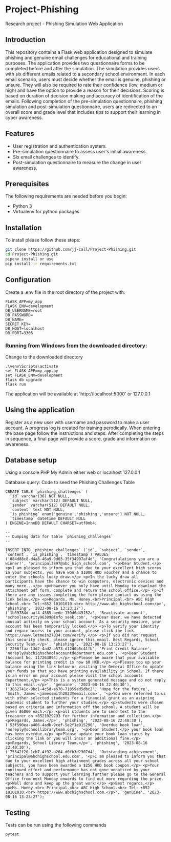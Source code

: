 # Project-Phishing
Research project - Phishing Simulation Web Application

## Introduction
This repository contains a Flask web application designed to simulate phishing and genuine email challenges for educational and training purposes.
The application provides two questionnaire forms to be completed before and after the simulation. The simulation provides users with six different emails related to a secondary school environment. In each email scenario, users must decide whether the email is genuine, phishing or unsure. They will also be required to rate their confidence (low, medium or high) and have the option to provide a reason for their decisions. Scoring is based on duration of decision making and accuracy of identification of the emails. Following completion of the pre-simulation questionnaire, phishing simulation and post-simulation questionnaire, users are redirected to an overall score and grade level that includes tips to support their learning in cyber awareness.

## Features
- User registration and authentication system.
- Pre-simulation questionnaire to assess user's initial awareness.
- Six email challenges to identify.
- Post-simulation questionnaire to measure the change in user awareness.

## Prerequisites
The following requirements are needed before you begin:
- Python 3
- Virtualenv for python packages

## Installation
To install please follow these steps:

```bash
git clone https://github.com/jj-call/Project-Phishing.git
cd Project-Phishing.git
pipenv install or use
pip install -r requirements.txt
```

## Configuration
Create a .env file in the root directory of the project with:
```
FLASK_APP=my_app
FLASK_ENV=development
DB_USERNAME=root
DB_PASSWORD=
DB_NAME=
SECRET_KEY=
DB_HOST=localhost
DB_PORT=3306
```

### Running from Windows from the downloaded directory:
Change to the downloaded directory
```
.\venv\Scripts\activate
set FLASK_APP=my_app.py
set FLASK_ENV=development
flask db upgrade
flask run
```

The application will be available at 'http://localhost:5000' or 127.0.0.1

## Using the application
Register as a new user with username and password to make a user account. A progress log is created for training perodically.
When entering the base page follow the instructions and steps. 
After completing the steps in sequence, a final page will provide a score, grade and information on awareness.

## Database setup
Using a console PHP My Admin either web or localhost 127.0.0.1

Database query:
Code to seed the Phishing Challenges Table


```
CREATE TABLE `phishing_challenges` (
  `id` varchar(36) NOT NULL,
  `subject` varchar(512) DEFAULT NULL,
  `sender` varchar(512) DEFAULT NULL,
  `content` text NOT NULL,
  `is_phishing` enum('genuine','phishing','unsure') NOT NULL,
  `timestamp` datetime DEFAULT NULL
) ENGINE=InnoDB DEFAULT CHARSET=utf8mb4;

--
-- Dumping data for table `phishing_challenges`
--

INSERT INTO `phishing_challenges` (`id`, `subject`, `sender`, `content`, `is_phishing`, `timestamp`) VALUES
('084d88c8-d4a8-46a9-9d03-35f34997af4d', 'Congratulations you are a winner!', 'principal3897@abc_high_school.com', '<p>Dear Student,</p> <p>I am pleased to inform you that due to your excellent high scores in your subjects, you have won a $1000 HKD voucher and a chance to enter the schools lucky draw.</p> <p>In the lucky draw all participants have the chance to win computers, electronic devices and many more...</p> <p>However you only have until Monday to download the attachment pdf form, complete and return the school office.</p> <p>If there are any issues completing the form please contact us using the link below.</p> <p>Regards, Ms. Honey.<br>Principal.<br> ABC High School.<br> Tel:+852 10101010.<br> http://www.abc_highschool.com</p>', 'phishing', '2023-08-16 13:23:27'),
('1b59784d-aaf4-4385-bede-159d6d45152a', 'Reactivate account', 'schoolsecurity96389@info_seek.com', '<p>Dear User, we have detected unusual activity on your school account. As a security measure, your account has been temporarily locked.</p> <p>To verify your identity and regain access to your account, please click the link https://www.letmein27834.com/verify.</p> <p>If you did not request this security check, please ignore this email. Best Regards, School Security Team.</p>', 'phishing', '2023-08-16 13:23:27'),
('2266ffaa-13d2-4ad2-a573-d12d0b5c41fb', 'Print Credit Balance', 'noreply@abchighschoolaccountdepartment.edu.com', '<p>Dear Student (Account No. 117263894),</p> <p>Please be aware that your avaliable balance for printing credit is now $0 HKD.</p> <p>Please top up your balance using the link below or visiting the General Office to update your funds so that you have printing availability in School. If there is an error on your account please visit the school accounts department.</p> <p>This is a system generated message and do not reply to this email.</p>', 'genuine', '2023-08-16 22:40:30'),
('3852741c-9bc1-4c5d-a670-71059ed5dbc2', 'Hope for the future', 'Smith, James <jamessmith2023@email.com>', '<p>You were referred to us with other selected students for a financial grant as an asipring academic student to further your studies.</p> <p>students were chosen based on criteria and information off the school. A student will be given $6000 each.</p> <p>all stduents are to send text to the treasurer on +8521029293 for further information and collection.</p> <p>Regards, James.</p>', 'phishing', '2023-08-16 22:40:30'),
('53f590ea-a406-4adb-9cef-5e2f1e915290', 'Overdue book loan', 'noreply@schoollibraryteam.org', '<p>Dear Student,</p> your book loan has been overdue.</p> <p>Please update your book loan status by clicking the link or you will incur an additional fine.</p> <p>Regards, School Library Team.</p>', 'phishing', '2023-08-16 22:40:30'),
('75542f20-1cb7-4f92-a264-d0fb3d2307d4', 'Outstanding achievement', 'principal@abchighschool.edu.com', '<p>I am pleased to inform you that due to your excellent high attainment grades across all your school subjects, you have been awarded a $250 HKD book coupon.</p> <p>Your continued effort and performance has not gone unnoticed by your teachers and to support your learning further please go to the General Office from next Monday onwards to find out more regarding the prize. <p>Well done and keep up the great work!</p> <p>Best regards,</p> <p>Ms. Honey.<br> Principal.<br> ABC High School.<br> Tel: +852 10101010.<br> https://www.abchighschool.com.</p>', 'genuine', '2023-08-16 13:23:27');
```

## Testing
Tests can be run using the following commands
```
pytest
```

